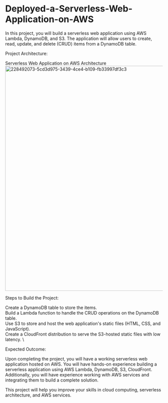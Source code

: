 # Deployed-a-Serverless-Web-Application-on-AWS

In this project, you will build a serverless web application using AWS Lambda, DynamoDB, and S3. The application will allow users to create, read, update, and delete (CRUD) items from a DynamoDB table.

Project Architecture:

Serverless Web Application on AWS Architecture
<img width="1280" height="720" alt="228492073-5cd3d975-3439-4ce4-b109-fb33997df3c3" src="https://github.com/user-attachments/assets/e84bbd54-5148-4710-8889-d24da0646973" />

Steps to Build the Project:

Create a DynamoDB table to store the items. \
Build a Lambda function to handle the CRUD operations on the DynamoDB table. \
Use S3 to store and host the web application's static files (HTML, CSS, and JavaScript). \
Create a CloudFront distribution to serve the S3-hosted static files with low latency. \

Expected Outcome:

Upon completing the project, you will have a working serverless web application hosted on AWS.
You will have hands-on experience building a serverless application using AWS Lambda, DynamoDB, S3, CloudFront.
Additionally, you will have experience working with AWS services and integrating them to build a complete solution.

This project will help you improve your skills in cloud computing, serverless architecture, and AWS services.
